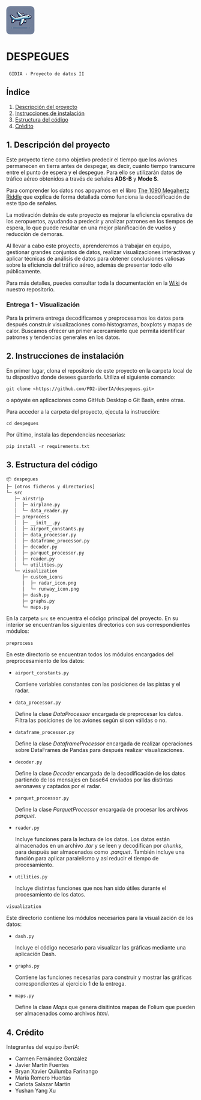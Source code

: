 <img src="img/logo.jpg" alt="Logo de avión" width="75" style="border-radius: 10px;"/>

# DESPEGUES

<code> GIDIA - Proyecto de datos II </code>

## Índice

1. [Descripción del proyecto](#1-descripción-del-proyecto)
2. [Instrucciones de instalación](#2-instrucciones-de-instalación)
3. [Estructura del código](#3-estructura-del-código)
4. [Crédito](#4-crédito)

## 1. Descripción del proyecto

Este proyecto tiene como objetivo predecir el tiempo que los aviones permanecen en tierra antes de despegar, es decir, cuánto tiempo transcurre entre el punto de espera y el despegue. Para ello se utilizarán datos de tráfico aéreo obtenidos a través de señales **ADS-B** y **Mode S**.

Para comprender los datos nos apoyamos en el libro [The 1090 Megahertz Riddle](https://mode-s.org/1090mhz/index.html) que explica de forma detallada cómo funciona la decodificación de este tipo de señales.

La motivación detrás de este proyecto es mejorar la eficiencia operativa de los aeropuertos, ayudando a predecir y analizar patrones en los tiempos de espera, lo que puede resultar en una mejor planificación de vuelos y reducción de demoras.

Al llevar a cabo este proyecto, aprenderemos a trabajar en equipo, gestionar grandes conjuntos de datos, realizar visualizaciones interactivas y aplicar técnicas de análisis de datos para obtener conclusiones valiosas sobre la eficiencia del tráfico aéreo, además de presentar todo ello públicamente.

Para más detalles, puedes consultar toda la documentación en la [Wiki](https://github.com/PD2-iberIA/despegues/wiki) de nuestro repositorio.

### Entrega 1 - Visualización

Para la primera entrega decodificamos y preprocesamos los datos para después construir visualizaciones como histogramas, boxplots y mapas de calor. Buscamos ofrecer un primer acercamiento que permita identificar patrones y tendencias generales en los datos.

## 2. Instrucciones de instalación

En primer lugar, clona el repositorio de este proyecto en la carpeta local de tu dispositivo donde desees guardarlo. Utiliza el siguiente comando:

```
git clone <https://github.com/PD2-iberIA/despegues.git>
```

o apóyate en aplicaciones como GitHub Desktop o Git Bash, entre otras.

Para acceder a la carpeta del proyecto, ejecuta la instrucción:

```
cd despegues
```

Por último, instala las dependencias necesarias:

```
pip install -r requirements.txt
```

## 3. Estructura del código

```
📦 despegues
├─ [otros ficheros y directorios]
└─ src
   ├─ airstrip
   │  ├─ airplane.py
   │  └─ data_reader.py
   ├─ preprocess
   │  ├─ __init__.py
   │  ├─ airport_constants.py
   │  ├─ data_processor.py
   │  ├─ dataframe_processor.py
   │  ├─ decoder.py
   │  ├─ parquet_processor.py
   │  ├─ reader.py
   │  └─ utilities.py
   └─ visualization
      ├─ custom_icons
      │  ├─ radar_icon.png
      │  └─ runway_icon.png
      ├─ dash.py
      ├─ graphs.py
      └─ maps.py
```

En la carpeta `src` se encuentra el código principal del proyecto. En su interior se encuentran los siguientes directorios con sus correspondientes módulos:

`preprocess`

En este directorio se encuentran todos los módulos encargados del preprocesamiento de los datos:

- `airport_constants.py`

    Contiene variables constantes con las posiciones de las pistas y el radar.

- `data_processor.py`

    Define la clase *DataProcessor* encargada de preprocesar los datos. Filtra las posiciones de los aviones según si son válidas o no.

- `dataframe_processor.py`

    Define la clase *DataframeProcessor* encargada de realizar operaciones sobre DataFrames de Pandas para después realizar visualizaciones.

- `decoder.py`

    Define la clase *Decoder* encargada de la decodificación de los datos partiendo de los mensajes en base64 enviados por las distintas aeronaves y captados por el radar.

- `parquet_processor.py`

    Define la clase *ParquetProcessor* encargada de procesar los archivos _parquet_.

- `reader.py`

    Incluye funciones para la lectura de los datos. Los datos están almacenados en un archivo _.tar_ y se leen y decodifican por _chunks_, para después ser almacenados como _.parquet_. También incluye una función para aplicar paralelismo y así reducir el tiempo de procesamiento.

- `utilities.py`

    Incluye distintas funciones que nos han sido útiles durante el procesamiento de los datos.

`visualization`

Este directorio contiene los módulos necesarios para la visualización de los datos:

- `dash.py`

    Incluye el código necesario para visualizar las gráficas mediante una aplicación Dash.

- `graphs.py`

    Contiene las funciones necesarias para construir y mostrar las gráficas correspondientes al ejercicio 1 de la entrega.

- `maps.py`

    Define la clase *Maps* que genera disitintos mapas de Folium que pueden ser almacenados como archivos _html_.

## 4. Crédito

Integrantes del equipo *iberIA*:

- Carmen Fernández González
- Javier Martín Fuentes
- Bryan Xavier Quilumba Farinango
- María Romero Huertas
- Carlota Salazar Martín
- Yushan Yang Xu
